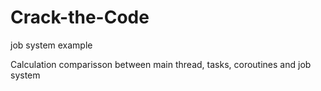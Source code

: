 # Crack-the-Code
 job system example

Calculation comparisson between main thread, tasks, coroutines and job system
